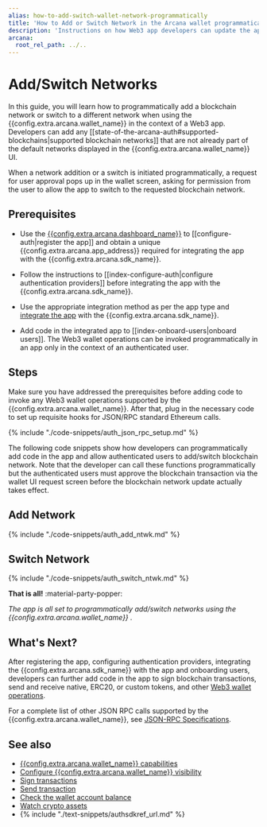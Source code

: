 ```yaml
---
alias: how-to-add-switch-wallet-network-programmatically
title: 'How to Add or Switch Network in the Arcana wallet programmatically'
description: 'Instructions on how Web3 app developers can update the app and programmatically add/switch network in the Arcana wallet so that app users can access the configured blockchain networks when they use the wallet UI.'
arcana:
  root_rel_path: ../..
---
```


# Add/Switch Networks

In this guide, you will learn how to programmatically add a blockchain network or switch to a different network when using the {{config.extra.arcana.wallet_name}} in the context of a Web3 app. Developers can add any [[state-of-the-arcana-auth#supported-blockchains|supported blockchain networks]] that are not already part of the default networks displayed in the {{config.extra.arcana.wallet_name}} UI. 

When a network addition or a switch is initiated programmatically, a request for user approval pops up in the wallet screen, asking for permission from the user to allow the app to switch to the requested blockchain network.

## Prerequisites

* Use the [{{config.extra.arcana.dashboard_name}}]({{page.meta.arcana.root_rel_path}}/concepts/dashboard.md) to [[configure-auth|register the app]] and obtain a unique {{config.extra.arcana.app_address}} required for integrating the app with the {{config.extra.arcana.sdk_name}}.

* Follow the instructions to [[index-configure-auth|configure authentication providers]] before integrating the app with the {{config.extra.arcana.sdk_name}}.
  
* Use the appropriate integration method as per the app type and [integrate the app]({{page.meta.arcana.root_rel_path}}/howto/integrate_auth/index.md) with the {{config.extra.arcana.sdk_name}}.

* Add code in the integrated app to [[index-onboard-users|onboard users]]. The Web3 wallet operations can be invoked programmatically in an app only in the context of an authenticated user.

## Steps

Make sure you have addressed the prerequisites before adding code to invoke any Web3 wallet operations supported by the {{config.extra.arcana.wallet_name}}. After that, plug in the necessary code to set up requisite hooks for JSON/RPC standard Ethereum calls.

{% include "./code-snippets/auth_json_rpc_setup.md" %}

The following code snippets show how developers can programmatically add code in the app and allow authenticated users to add/switch blockchain network. Note that the developer can call these functions programmatically but the authenticated users must approve the blockchain transaction via the wallet UI request screen before the blockchain network update actually takes effect.

## Add Network

{% include "./code-snippets/auth_add_ntwk.md" %}

## Switch Network

{% include "./code-snippets/auth_switch_ntwk.md" %}

**That is all!**  :material-party-popper:

*The app is all set to programmatically add/switch networks using the {{config.extra.arcana.wallet_name}} .*

## What's Next?

After registering the app, configuring authentication providers, integrating the {{config.extra.arcana.sdk_name}} with the app and onboarding users, developers can further add code in the app to sign blockchain transactions, send and receive native, ERC20, or custom tokens, and other [Web3 wallet operations]({{page.meta.arcana.root_rel_path}}/howto/arcana_wallet/web3ops/index.md).

For a complete list of other JSON RPC calls supported by the {{config.extra.arcana.wallet_name}}, see [JSON-RPC Specifications](https://ethereum.github.io/execution-apis/api-documentation/). 

## See also

* [{{config.extra.arcana.wallet_name}} capabilities]({{page.meta.arcana.root_rel_path}}/concepts/anwallet/index.md)
* [Configure {{config.extra.arcana.wallet_name}} visibility]({{page.meta.arcana.root_rel_path}}/howto/arcana_wallet/config_walletvisibility.md)
* [Sign transactions]({{page.meta.arcana.root_rel_path}}/howto/arcana_wallet/wallet_sign.md)
* [Send transaction]({{page.meta.arcana.root_rel_path}}/howto/arcana_wallet/wallet_send.md)
* [Check the wallet account balance]({{page.meta.arcana.root_rel_path}}/howto/arcana_wallet/wallet_balance.md)
* [Watch crypto assets]({{page.meta.arcana.root_rel_path}}/howto/arcana_wallet/wallet_watchasset.md)
* {% include "./text-snippets/authsdkref_url.md" %}

